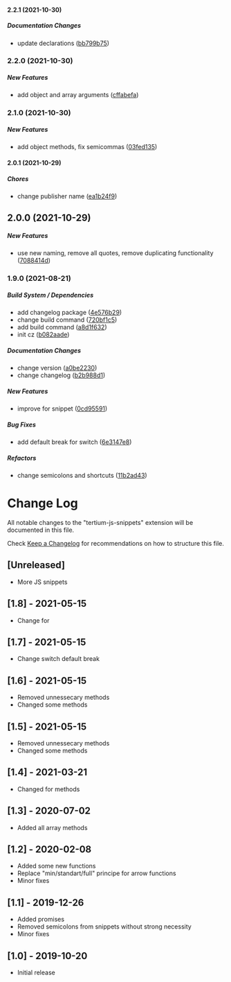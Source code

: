 #### 2.2.1 (2021-10-30)

##### Documentation Changes

*  update declarations ([bb799b75](https://github.com/Tertiumnon/tertium-js-snippets/commit/bb799b75b87014143b653b81277db45f0409e459))

### 2.2.0 (2021-10-30)

##### New Features

*  add object and array arguments ([cffabefa](https://github.com/Tertiumnon/tertium-js-snippets/commit/cffabefa787838b5898fcf011bbd403d9862040b))

### 2.1.0 (2021-10-30)

##### New Features

*  add object methods, fix semicommas ([03fed135](https://github.com/Tertiumnon/tertium-js-snippets/commit/03fed1353ac4d6c9cbf09b451c0a727817f77d1e))

#### 2.0.1 (2021-10-29)

##### Chores

*  change publisher name ([ea1b24f9](https://github.com/Tertiumnon/tertium-js-snippets/commit/ea1b24f92a6124647fd2ba0d68a74678ca0c479b))

## 2.0.0 (2021-10-29)

##### New Features

*  use new naming, remove all quotes, remove duplicating functionality ([7088414d](https://github.com/Tertiumnon/tertium-js-snippets/commit/7088414d45f03e799e13ec62d3018ff3c9bc9cfd))

### 1.9.0 (2021-08-21)

##### Build System / Dependencies

*  add changelog package ([4e576b29](https://github.com/Tertiumnon/tertium-js-snippets/commit/4e576b294763e690a15ac5a85f13823993a20ec6))
*  change build command ([720bf1c5](https://github.com/Tertiumnon/tertium-js-snippets/commit/720bf1c5533de71b09d02e07864d8db1e5e73b92))
*  add build command ([a8d1f632](https://github.com/Tertiumnon/tertium-js-snippets/commit/a8d1f63255addff7188d7410f2d63408f1056450))
*  init cz ([b082aade](https://github.com/Tertiumnon/tertium-js-snippets/commit/b082aade94c1d0dec4eddfec4620e1b920c0fd4f))

##### Documentation Changes

*  change version ([a0be2230](https://github.com/Tertiumnon/tertium-js-snippets/commit/a0be2230fb767298c25ba136cee02e037c882adf))
*  change changelog ([b2b988d1](https://github.com/Tertiumnon/tertium-js-snippets/commit/b2b988d19f470c5b4458dc72693759dc0ca97306))

##### New Features

*  improve for snippet ([0cd95591](https://github.com/Tertiumnon/tertium-js-snippets/commit/0cd955911a4a53427ac5c283e3cce6b9eff5c023))

##### Bug Fixes

*  add default break for switch ([6e3147e8](https://github.com/Tertiumnon/tertium-js-snippets/commit/6e3147e8e5cb94ef9f54d78be58076caafa5520f))

##### Refactors

*  change semicolons and shortcuts ([11b2ad43](https://github.com/Tertiumnon/tertium-js-snippets/commit/11b2ad43064738e9f835ead94a151ad1d96b15de))

# Change Log

All notable changes to the "tertium-js-snippets" extension will be documented in this file.

Check [Keep a Changelog](http://keepachangelog.com/) for recommendations on how to structure this file.

## [Unreleased]

- More JS snippets

## [1.8] - 2021-05-15

- Change for

## [1.7] - 2021-05-15

- Change switch default break

## [1.6] - 2021-05-15

- Removed unnessecary methods
- Changed some methods

## [1.5] - 2021-05-15

- Removed unnessecary methods
- Changed some methods

## [1.4] - 2021-03-21

- Changed for methods

## [1.3] - 2020-07-02

- Added all array methods

## [1.2] - 2020-02-08

- Added some new functions
- Replace "min/standart/full" principe for arrow functions
- Minor fixes

## [1.1] - 2019-12-26

- Added promises
- Removed semicolons from snippets without strong necessity
- Minor fixes

## [1.0] - 2019-10-20

- Initial release
